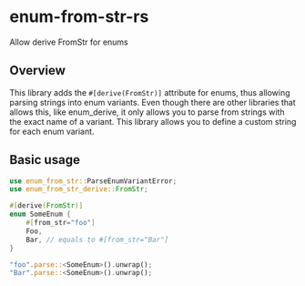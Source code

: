 # enum-from-str-rs
Allow derive FromStr for enums 

## Overview
This library adds the ```#[derive(FromStr)]``` attribute for enums, thus allowing parsing strings into enum variants. Even though there are other libraries that allows this, like enum_derive, it only allows you to parse from strings with the exact name of a variant. This library allows you to define a custom string for each enum variant.

## Basic usage
```rust
use enum_from_str::ParseEnumVariantError;
use enum_from_str_derive::FromStr;

#[derive(FromStr)]
enum SomeEnum {
    #[from_str="foo"]
    Foo,
    Bar, // equals to #[from_str="Bar"]
}

"foo".parse::<SomeEnum>().unwrap();
"Bar".parse::<SomeEnum>().unwrap();
```
